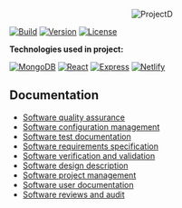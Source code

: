<div align="center">

![ProjectD](https://drive.google.com/uc?export=view&id=1ueq4ihuiduU984P5iKqIdljQaFTGWEOh)

</div>

[![Build](https://img.shields.io/netlify/eef90d0f-016a-4017-9e83-8ab4ffd8958f?style=flat-square&logo=netlify&logoColor=#00C7B7)](https://sunny-cassata-fd4c22.netlify.app/)
[![Version](https://img.shields.io/github/package-json/v/Hulle107/ProjectD?style=flat-square)]()
[![License](https://img.shields.io/github/license/Hulle107/ProjectD?style=flat-square)]()

**Technologies used in project:**

[![MongoDB](https://img.shields.io/badge/MongoDB-%23001E2B?style=for-the-badge&logo=mongodb&logoColor=%2347A248)](https://en.wikipedia.org/wiki/MongoDB)
[![React](https://img.shields.io/badge/React-%2320232A?style=for-the-badge&logo=react&logoColor=%2361DAFB)](https://en.wikipedia.org/wiki/React_(JavaScript_library))
[![Express](https://img.shields.io/badge/Express-%23404d59?style=for-the-badge&logo=express&logoColor=%2361DAFB)](https://en.wikipedia.org/wiki/Express.js)
[![Netlify](https://img.shields.io/badge/Netlify-%23000000.svg?style=for-the-badge&logo=netlify&logoColor=#00C7B7)](https://en.wikipedia.org/wiki/Netlify)

## Documentation

- [Software quality assurance](documentation/sqa.md)
- [Software configuration management](documentation/scm.md)
- [Software test documentation](documentation/std.md)
- [Software requirements specification](documentation/srs.md)
- [Software verification and validation](documentation/v&v.md)
- [Software design description](documentation/sdd.md)
- [Software project management](documentation/spm.md)
- [Software user documentation](documentation/sud.md)
- [Software reviews and audit](documentation/sra.md)
